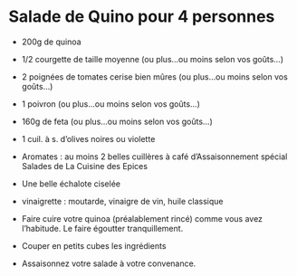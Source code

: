 ---
...
# Salade de Quino pour 4 personnes

* 200g de quinoa
* 1/2 courgette de taille moyenne (ou plus…ou moins selon vos goûts…)
* 2 poignées de tomates cerise bien mûres (ou plus…ou moins selon vos goûts…)
* 1 poivron (ou plus…ou moins selon vos goûts…)
* 160g de feta (ou plus…ou moins selon vos goûts…)
* 1 cuil. à s. d’olives noires ou violette
* Aromates : au moins 2 belles cuillères à café d’Assaisonnement spécial Salades de La Cuisine des Epices
* Une belle échalote ciselée
* vinaigrette : moutarde, vinaigre de vin, huile classique

* Faire cuire votre quinoa (préalablement rincé) comme vous avez l’habitude. Le faire égoutter tranquillement.
* Couper en petits cubes les ingrédients 
* Assaisonnez votre salade à votre convenance. 
